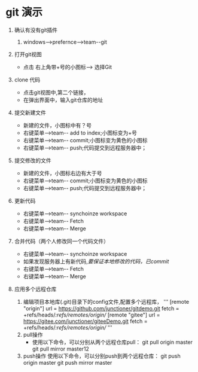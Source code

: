 # git 演示

1. 确认有没有git插件
	1. windows-->prefernce-->team--git
	
2. 打开git视图
    * 点击 右上角带+号的小图标--> 选择Git
    
3. clone 代码
    * 点击git视图中,第二个链接，
    * 在弹出界面中，输入git仓库的地址
	
4. 提交新建文件 	
   * 新建的文件，小图标中有？号
   * 右键菜单-->team-- add to index;小图标变为+号
   * 右键菜单-->team-- commit;小图标变为黄色的小图标
   * 右键菜单-->team-- push;代码提交到远程服务器中；
 
5. 提交修改的文件 	
   * 新建的文件，小图标右边有大于号
   * 右键菜单-->team-- commit;小图标变为黄色的小图标
   * 右键菜单-->team-- push;代码提交到远程服务器中；
   
6. 更新代码
   * 右键菜单-->team-- synchoinze workspace
   * 右键菜单-->team-- Fetch 
   * 右键菜单-->team-- Merge

7. 合并代码（两个人修改同一个代码文件）
   * 右键菜单-->team-- synchoinze workspace
   * 如果发现服务器上有新代码,*要保证本地修改的代码，已commit*
   * 右键菜单-->team-- Fetch 
   * 右键菜单-->team-- Merge
8. 应用多个远程仓库
   1. 编辑项目本地库(.git)目录下的config文件,配置多个远程库，
'''
[remote "origin"]
    url = https://github.com/junctioner/gitdemo.git
    fetch = +refs/heads/*:refs/remotes/origin/*
[remote "gitee"]
    url = https://gitee.com/junctioner/giteeDemo.git
    fetch = +refs/heads/*:refs/remotes/origin/*
'''
    2. pull操作
        * 使用以下命令，可以分别从两个远程仓库pull：
git pull origin master
git pull mirror master12
    3. push操作
使用以下命令，可以分别push到两个远程仓库：
git push origin master
git push mirror master

